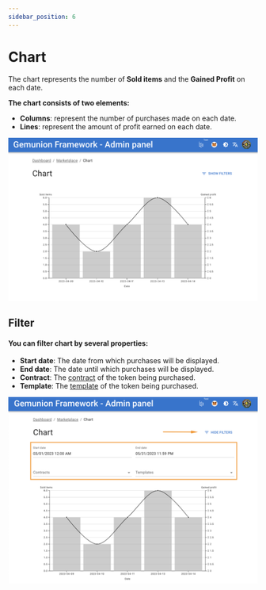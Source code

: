 ```yaml
---
sidebar_position: 6
---
```


# Chart

The chart represents the number of **Sold items** and the **Gained Profit** on each date.

**The chart consists of two elements:**
- **Columns**: represent the number of purchases made on each date.
- **Lines**: represent the amount of profit earned on each date.

![](/img/admin/exchange/chart.png)

## Filter

#### You can filter chart by several properties:

- **Start date**: The date from which purchases will be displayed.
- **End date**: The date until which purchases will be displayed.
- **Contract**: The [contract](/admin/hierarchy/ERC721/contract) of the token being purchased.
- **Template**: The [template](/admin/hierarchy/ERC721/template) of the token being purchased.

![](/img/admin/exchange/chart_filter.png)
